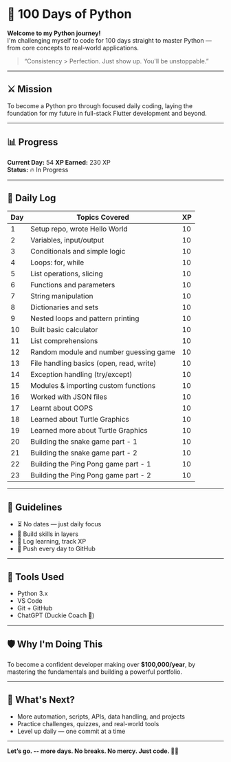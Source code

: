 # 🐍 100 Days of Python

**Welcome to my Python journey!**  
I'm challenging myself to code for 100 days straight to master Python — from core concepts to real-world applications.

> “Consistency > Perfection. Just show up. You'll be unstoppable.”

---

## ⚔️ Mission

To become a Python pro through focused daily coding, laying the foundation for my future in full-stack Flutter development and beyond.

---

## 📊 Progress

**Current Day:** 54 
**XP Earned:** 230 XP  
**Status:** 🔥 In Progress

---

## 📅 Daily Log

| Day | Topics Covered                                           | XP |
|-----|----------------------------------------------------------|----|
| 1   | Setup repo, wrote Hello World                            | 10 |
| 2   | Variables, input/output                                  | 10 |
| 3   | Conditionals and simple logic                            | 10 |
| 4   | Loops: for, while                                        | 10 |
| 5   | List operations, slicing                                 | 10 |
| 6   | Functions and parameters                                 | 10 |
| 7   | String manipulation                                      | 10 |
| 8   | Dictionaries and sets                                    | 10 |
| 9   | Nested loops and pattern printing                        | 10 |
| 10  | Built basic calculator                                   | 10 |
| 11  | List comprehensions                                      | 10 |
| 12  | Random module and number guessing game                   | 10 |
| 13  | File handling basics (open, read, write)                 | 10 |
| 14  | Exception handling (try/except)                          | 10 |
| 15  | Modules & importing custom functions                     | 10 |
| 16  | Worked with JSON files                                   | 10 |
| 17  | Learnt about OOPS                                        | 10 |
| 18  | Learned about Turtle Graphics                            | 10 |
| 19  | Learned more about Turtle Graphics                       | 10 |
| 20  | Building the snake game part - 1                         | 10 |
| 21  |Building the snake game part - 2                          | 10 |
| 22  |Building the Ping Pong game part - 1                      | 10 |
| 23  |Building the Ping Pong game part - 2                      | 10 |

---

## 🧠 Guidelines

- ⏳ No dates — just daily focus
- 🧱 Build skills in layers
- 📌 Log learning, track XP
- 🎯 Push every day to GitHub

---

## 🧰 Tools Used

- Python 3.x
- VS Code
- Git + GitHub
- ChatGPT (Duckie Coach 💬)

---

## 🛡️ Why I'm Doing This

To become a confident developer making over **$100,000/year**, by mastering the fundamentals and building a powerful portfolio.

---

## 🚀 What's Next?

- More automation, scripts, APIs, data handling, and projects
- Practice challenges, quizzes, and real-world tools
- Level up daily — one commit at a time

---

**Let’s go. -- more days. No breaks. No mercy. Just code. 🧠🔥**

